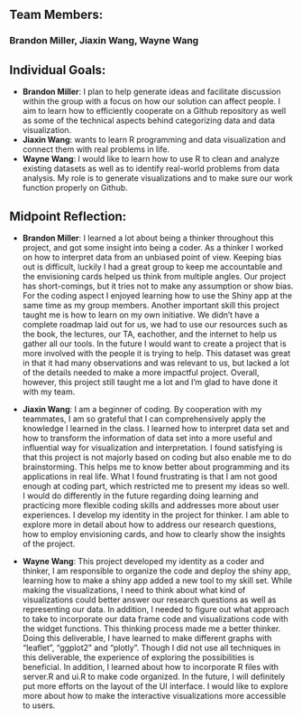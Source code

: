## Team Members:
### Brandon Miller, Jiaxin Wang, Wayne Wang

## Individual Goals:
* **Brandon Miller**: I plan to help generate ideas and facilitate discussion within the group with a focus on how our solution can affect people. I aim to learn how to efficiently cooperate on a Github repository as well as some of the technical aspects behind categorizing data and data visualization.
* **Jiaxin Wang**: wants to learn R programming and data visualization and connect them with real problems in life.  
* **Wayne Wang**: I would like to learn how to use R to clean and analyze existing datasets as well as to identify real-world problems from data analysis. My role is to generate visualizations and to make sure our work function properly on Github.

## Midpoint Reflection:
* **Brandon Miller**: I learned a lot about being a thinker throughout this project, and got some insight into being a coder. As a thinker I worked on how to interpret data from an unbiased point of view. Keeping bias out is difficult, luckily I had a great group to keep me accountable and the envisioning cards helped us think from multiple angles. Our project has short-comings, but it tries not to make any assumption or show bias. For the coding aspect I enjoyed learning how to use the Shiny app at the same time as my group members. Another important skill this project taught me is how to learn on my own initiative. We didn’t have a complete roadmap laid out for us, we had to use our resources such as the book, the lectures, our TA, eachother, and the internet to help us gather all our tools. In the future I would want to create a project that is more involved with the people it is trying to help. This dataset was great in that it had many observations and was relevant to us, but lacked a lot of the details needed to make a more impactful project. Overall, however, this project still taught me a lot and I’m glad to have done it with my team.

* **Jiaxin Wang**: I am a beginner of coding. By cooperation with my teammates, I am so grateful that I can comprehensively apply the knowledge I learned in the class. I learned how to interpret data set and how to transform the information of data set into a more useful and influential way for visualization and interpretation. I found satisfying is that this project is not majorly based on coding but also enable me to do brainstorming. This helps me to know better about programming and its applications in real life. What I found frustrating is that I am not good enough at coding part, which restricted me to present my ideas so well. I would do differently in the future regarding doing learning and practicing more flexible coding skills and addresses more about user experiences. I develop my identity in the project for thinker. I am able to explore more in detail about how to address our research questions, how to employ envisioning cards, and how to clearly show the insights of the project. 
* **Wayne Wang**: This project developed my identity as a coder and thinker, I am responsible to organize the code and deploy the shiny app, learning how to make a shiny app added a new tool to my skill set. While making the visualizations, I need to think about what kind of visualizations could better answer our research questions as well as representing our data. In addition, I needed to figure out what approach to take to incorporate our data frame code and visualizations code with the widget functions. This thinking process made me a better thinker. Doing this deliverable, I have learned to make different graphs with “leaflet”, “ggplot2” and “plotly”. Though I did not use all techniques in this deliverable, the experience of exploring the possibilities is beneficial. In addition, I learned about how to incorporate R files with server.R and ui.R to make code organized. In the future, I will definitely put more efforts on the layout of the UI interface. I would like to explore more about how to make the interactive visualizations more accessible to users.